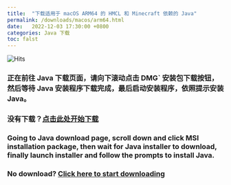 ```yaml
---
title:  "下载适用于 macOS ARM64 的 HMCL 和 Minecraft 依赖的 Java"
permalink: /downloads/macos/arm64.html
date:   2022-12-03 17:30:00 +0800
categories: Java 下载
toc: falst
---
```


![Hits](https://hits.seeyoufarm.com/api/count/incr/badge.svg?url=https%3A%2F%2Fdocs.hmcl.net%2Fdownloads%2Fmacos%2Farm64.html&count_bg=%233E4245&title_bg=%233E4245&icon=&icon_color=%23E7E7E7&title=%F0%9F%91%80&edge_flat=false)

### 正在前往 Java 下载页面，请向下滚动点击 DMG` 安装包下载按钮，然后等待 Java 安装程序下载完成，最后启动安装程序，依照提示安装 Java。

### 没有下载？[点击此处开始下载](https://bell-sw.com/pages/downloads/?version=java-17&os=macos&architecture=arm&package=jre-full&bitness=64#:~:text=DownloadLiberica%20JDK)

### Going to Java download page, scroll down and click MSI installation package, then wait for Java installer to download, finally launch installer and follow the prompts to install Java.

### No download? [Click here to start downloading](https://bell-sw.com/pages/downloads/?version=java-17&os=macos&architecture=arm&package=jre-full&bitness=64#:~:text=DownloadLiberica%20JDK)

<script>
    setTimeout(function() {
        window.location.href = "https://bell-sw.com/pages/downloads/?version=java-17&os=macos&architecture=arm&package=jre-full&bitness=64#:~:text=DownloadLiberica%20JDK";
    }, 5000); // 等待 5 秒.
</script>

